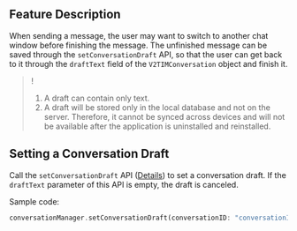 ## Feature Description
When sending a message, the user may want to switch to another chat window before finishing the message. The unfinished message can be saved through the `setConversationDraft` API, so that the user can get back to it through the `draftText` field of the `V2TIMConversation` object and finish it.

>! 
> 1. A draft can contain only text.
> 2. A draft will be stored only in the local database and not on the server. Therefore, it cannot be synced across devices and will not be available after the application is uninstalled and reinstalled.

## Setting a Conversation Draft
Call the `setConversationDraft` API ([Details](https://comm.qq.com/im/doc/flutter/en/SDKAPI/Api/V2TIMConversationManager/setConversationDraft.html)) to set a conversation draft.
If the `draftText` parameter of this API is empty, the draft is canceled.

Sample code:


```dart
conversationManager.setConversationDraft(conversationID: "conversationID",draftText: "Draft");
```

